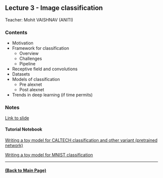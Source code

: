 ## Lecture 3 - Image classification
Teacher: Mohit VAISHNAV (ANITI)

### Contents

* Motivation
* Framework for classification
  * Overview 
  * Challenges 
  * Pipeline 
* Receptive field and convolutions
* Datasets 
* Models of classification
  * Pre alexnet
  * Post alexnet 
* Trends in deep learning (if time permits)

### Notes

[Link to slide](https://docs.google.com/presentation/d/16at3NRRwaT3wM6SX9UizldGB3Y-1bTFec3ODio2CXzA/edit?usp=sharing)

#### Tutorial Notebook

[Writing a toy model for CALTECH classification and other variant (pretrained network)](https://colab.research.google.com/drive/1pN_VRJLhuEr4qjPRQTTtNNIFYELHN52f?usp=sharing)

[Writing a toy model for MNIST classification](https://colab.research.google.com/drive/1Ka2icb6k0EwQ9-rqfckXnOyGyR6wNqhO?usp=sharing)

---
#### [(Back to Main Page)](../index.md)

